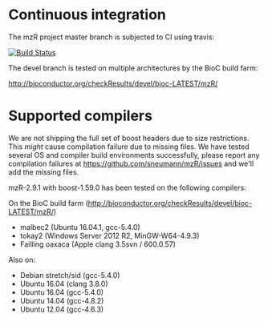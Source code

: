 
# Continuous integration

The mzR project master branch is subjected to CI using travis: 

[![Build Status](https://travis-ci.org/sneumann/mzR.svg?branch=master)](https://travis-ci.org/sneumann/mzR)

The devel branch is tested on multiple architectures by the BioC build farm:

http://bioconductor.org/checkResults/devel/bioc-LATEST/mzR/

# Supported compilers

We are not shipping the full set of boost headers due to 
size restrictions. This *might* cause compilation failure 
due to missing files. We have tested several OS and compiler 
build environments successfully, please report any compilation failures
at https://github.com/sneumann/mzR/issues
and we'll add the missing files. 

mzR-2.9.1 with boost-1.59.0 has been tested on the following compilers:

On the BioC build farm (http://bioconductor.org/checkResults/devel/bioc-LATEST/mzR/)
* malbec2 (Ubuntu 16.04.1, gcc-5.4.0)
* tokay2 (Windows Server 2012 R2, MinGW-W64-4.9.3)
* Failling oaxaca (Apple clang 3.5svn / 600.0.57)

Also on:
* Debian stretch/sid (gcc-5.4.0)
* Ubuntu 16.04 (clang 3.8.0)
* Ubuntu 16.04 (gcc-5.4.0)
* Ubuntu 14.04 (gcc-4.8.2)
* Ubuntu 12.04 (gcc-4.6.3)




